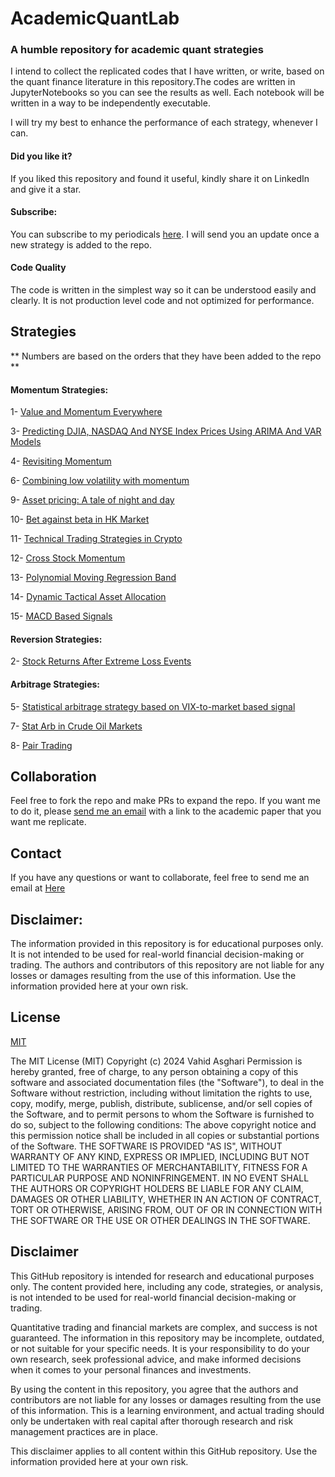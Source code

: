 # AcademicQuantLab
### A humble repository for academic quant strategies

I intend to collect the replicated codes that I have written, or write, based on the quant finance literature in this repository.The codes are written in JupyterNotebooks so you can see the results as well. Each notebook will be written in a way to be independently executable.

I will try my best to enhance the performance of each strategy, whenever I can.

#### Did you like it?
If you liked this repository and found it useful, kindly share it on LinkedIn and give it a star.

#### Subscribe:
You can subscribe to my periodicals [here](https://forms.gle/gtcpEwvYNFSy46nY9). I will send you an update once a new strategy is added to the repo.

#### Code Quality
The code is written in the simplest way so it can be understood easily and clearly. It is not production level code and not optimized for performance.



## Strategies
** Numbers are based on the orders that they have been added to the repo **

#### Momentum Strategies:
1- [Value and Momentum Everywhere](https://github.com/vd1371/AcademicQuantLab/blob/main/Momentum/ValueAndMomentumEveryWhere.ipynb)

3- [Predicting DJIA, NASDAQ And NYSE Index Prices Using ARIMA And VAR Models](https://github.com/vd1371/AcademicQuantLab/blob/main/Momentum/PredictingIndicesUsingArimaAndVARModels.ipynb)

4- [Revisiting Momentum](https://github.com/vd1371/AcademicQuantLab/blob/main/Momentum/Revisiting_Momentum.ipynb)

6- [Combining low volatility with momentum](https://github.com/vd1371/AcademicQuantLab/blob/main/Momentum/CombiningLowVolatilityWithMomentumAnomalies.ipynb)

9- [Asset pricing: A tale of night and day](https://github.com/vd1371/AcademicQuantLab/blob/main/Momentum/Investing_with_Night_returns.ipynb)

10- [Bet against beta in HK Market](https://github.com/vd1371/AcademicQuantLab/blob/main/Momentum/bet_against_beta_HK.ipynb)

11- [Technical Trading Strategies in Crypto](https://github.com/vd1371/AcademicQuantLab/blob/main/Momentum/Technical_trading_straetegies_in_crypto.ipynb)

12- [Cross Stock Momentum](https://github.com/vd1371/AcademicQuantLab/blob/main/Momentum/Cross_stock_Momentum.ipynb)

13- [Polynomial Moving Regression Band](https://github.com/vd1371/AcademicQuantLab/blob/main/Momentum/Polynomial_Moving_Regression_Band.ipynb)

14- [Dynamic Tactical Asset Allocation](https://github.com/vd1371/AcademicQuantLab/blob/main/Momentum/Dynamic_Tactical_Asset_Allocation_in_HK.ipynb)

15- [MACD Based Signals](https://github.com/vd1371/AcademicQuantLab/blob/main/Momentum/MACD_based_signals.ipynb)


#### Reversion Strategies:
2- [Stock Returns After Extreme Loss Events](https://github.com/vd1371/AcademicQuantLab/blob/main/Reversion/StockReturnsAfterExtremeLossEvents.ipynb)

#### Arbitrage Strategies:
5- [Statistical arbitrage strategy based on VIX-to-market based signal](https://github.com/vd1371/AcademicQuantLab/blob/main/Arbitrage/correlation_of_sp500_return_and_vix_return.ipynb)

7- [Stat Arb in Crude Oil Markets](https://github.com/vd1371/AcademicQuantLab/blob/main/Arbitrage/stat_arb_in_crude_oil_market.ipynb)

8- [Pair Trading](https://github.com/vd1371/AcademicQuantLab/blob/main/Arbitrage/Pair_tradin.ipynb)


## Collaboration
Feel free to fork the repo and make PRs to expand the repo. If you want me to do it, please [send me an email](mailto:vd1371@gmail.com) with a link to the academic paper that you want me replicate.

## Contact
If you have any questions or want to collaborate, feel free to send me an email at [Here](mailto:vd1371@gmail.com)


## Disclaimer:
The information provided in this repository is for educational purposes only. It is not intended to be used for real-world financial decision-making or trading. The authors and contributors of this repository are not liable for any losses or damages resulting from the use of this information. Use the information provided here at your own risk.

## License
[MIT](https://choosealicense.com/licenses/mit/)

The MIT License (MIT)
Copyright (c) 2024 Vahid Asghari
Permission is hereby granted, free of charge, to any person obtaining a copy of this software and associated documentation files (the "Software"), to deal in the Software without restriction, including without limitation the rights to use, copy, modify, merge, publish, distribute, sublicense, and/or sell copies of the Software, and to permit persons to whom the Software is furnished to do so, subject to the following conditions:
The above copyright notice and this permission notice shall be included in all copies or substantial portions of the Software.
THE SOFTWARE IS PROVIDED "AS IS", WITHOUT WARRANTY OF ANY KIND, EXPRESS OR IMPLIED, INCLUDING BUT NOT LIMITED TO THE WARRANTIES OF MERCHANTABILITY, FITNESS FOR A PARTICULAR PURPOSE AND NONINFRINGEMENT. IN NO EVENT SHALL THE AUTHORS OR COPYRIGHT HOLDERS BE LIABLE FOR ANY CLAIM, DAMAGES OR OTHER LIABILITY, WHETHER IN AN ACTION OF CONTRACT, TORT OR OTHERWISE, ARISING FROM, OUT OF OR IN CONNECTION WITH THE SOFTWARE OR THE USE OR OTHER DEALINGS IN THE SOFTWARE.

## Disclaimer

This GitHub repository is intended for research and educational purposes only. The content provided here, including any code, strategies, or analysis, is not intended to be used for real-world financial decision-making or trading.

Quantitative trading and financial markets are complex, and success is not guaranteed. The information in this repository may be incomplete, outdated, or not suitable for your specific needs. It is your responsibility to do your own research, seek professional advice, and make informed decisions when it comes to your personal finances and investments.

By using the content in this repository, you agree that the authors and contributors are not liable for any losses or damages resulting from the use of this information. This is a learning environment, and actual trading should only be undertaken with real capital after thorough research and risk management practices are in place.

This disclaimer applies to all content within this GitHub repository. Use the information provided here at your own risk.